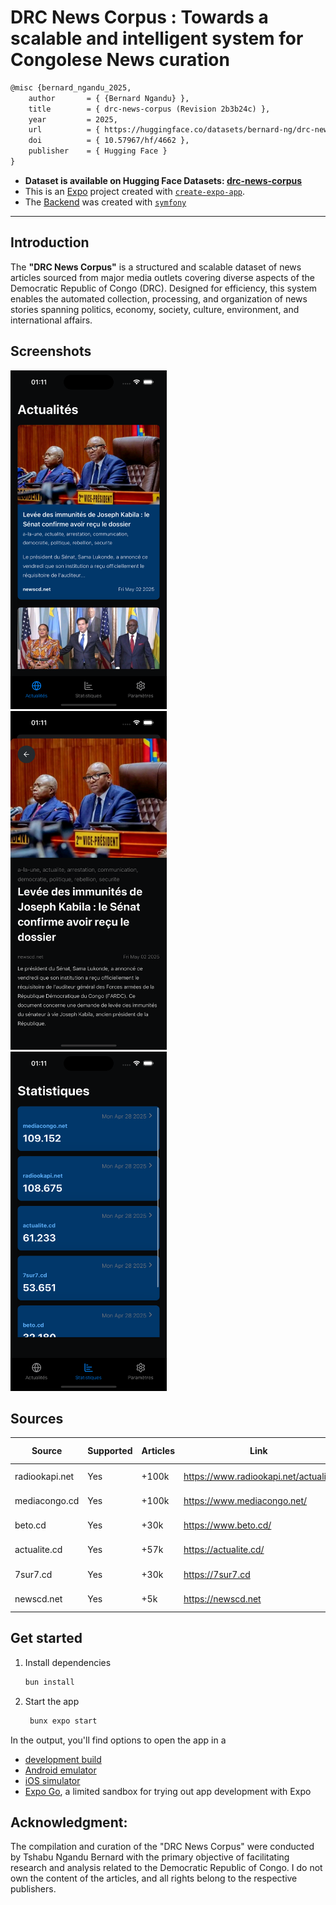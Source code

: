 # DRC News Corpus : Towards a scalable and intelligent system for Congolese News curation

```tex
@misc {bernard_ngandu_2025,
	author       = { {Bernard Ngandu} },
	title        = { drc-news-corpus (Revision 2b3b24c) },
	year         = 2025,
	url          = { https://huggingface.co/datasets/bernard-ng/drc-news-corpus },
	doi          = { 10.57967/hf/4662 },
	publisher    = { Hugging Face }
}
```

- **Dataset is available on Hugging Face Datasets: [drc-news-corpus](https://huggingface.co/datasets/bernard-ng/drc-news-corpus)**
- This is an [Expo](https://expo.dev) project created with [`create-expo-app`](https://www.npmjs.com/package/create-expo-app).
- The [Backend](https://github.com/bernard-ng/drc-news-corpus) was created with [`symfony`](https://symfony.com)
---

## Introduction

The **"DRC News Corpus"** is a structured and scalable dataset of news articles sourced from major media outlets covering diverse aspects of the Democratic Republic of Congo (DRC). Designed for efficiency, this system enables the automated collection, processing, and organization of news stories spanning politics, economy, society, culture, environment, and international affairs.

## Screenshots

<img src="./assets/screenshots/1.png" width="250">&nbsp;
<img src="./assets/screenshots/2.png" width="250">&nbsp;
<img src="./assets/screenshots/3.png" width="250">&nbsp;

## Sources

| Source         | Supported | Articles | Link                                 | Last Crawled |
|----------------|-----------|----------|--------------------------------------|--------------|
| radiookapi.net | Yes       | +100k    | https://www.radiookapi.net/actualite | 2025-02-28   |
| mediacongo.cd  | Yes       | +100k    | https://www.mediacongo.net/          | 2025-02-28   |
| beto.cd        | Yes       | +30k     | https://www.beto.cd/                 | 2025-02-28   |
| actualite.cd   | Yes       | +57k     | https://actualite.cd/                | 2025-02-28   |
| 7sur7.cd       | Yes       | +30k     | https://7sur7.cd                     | 2025-02-28   |
| newscd.net     | Yes       | +5k      | https://newscd.net                   | 2025-05-05   |

## Get started

1. Install dependencies

   ```bash
   bun install
   ```

2. Start the app

   ```bash
    bunx expo start
   ```

In the output, you'll find options to open the app in a

- [development build](https://docs.expo.dev/develop/development-builds/introduction/)
- [Android emulator](https://docs.expo.dev/workflow/android-studio-emulator/)
- [iOS simulator](https://docs.expo.dev/workflow/ios-simulator/)
- [Expo Go](https://expo.dev/go), a limited sandbox for trying out app development with Expo

## Acknowledgment:
The compilation and curation of the "DRC News Corpus" were conducted by Tshabu Ngandu Bernard with the primary objective of facilitating research and analysis related to the Democratic Republic of Congo.
I do not own the content of the articles, and all rights belong to the respective publishers.
